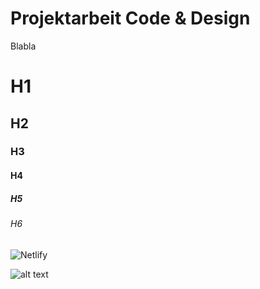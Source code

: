 # Projektarbeit Code & Design

Blabla

# H1
## H2
### H3
#### H4
##### H5
###### H6

![Netlify](../uebungen/projekt-endstand/src/Wellington-Wind_Regentr-schmal.png)

![alt text](https://github.com/pHattrick/p5_patrick-hoffmann/uebungen/projekt-endstand/src/Wellington-Wind_Regentr-schmal.png "Screenshot")
